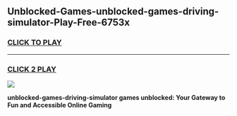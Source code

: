 
## Unblocked-Games-unblocked-games-driving-simulator-Play-Free-6753x
<h3>
<a href="https://premium76.site?title=unblocked-games-driving-simulator&ref=22A">CLICK TO PLAY</a></h3>
<hr>

<h3>
<a href="https://premium76.site?title=unblocked-games-driving-simulator&ref=22A">CLICK 2 PLAY</a>
  
</h3>

<a href="https://premium76.site?title=unblocked-games-driving-simulator&ref=22A"><img src="https://clearcache.store/games.png"></a>


**unblocked-games-driving-simulator games unblocked: Your Gateway to Fun and Accessible Online Gaming**
